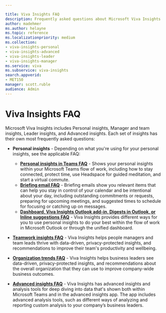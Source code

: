 ```yaml
---

title: Viva Insights FAQ
description: Frequently asked questions about Microsoft Viva Insights
author: madehmer
ms.author: helayne
ms.topic: reference
ms.localizationpriority: medium
ms.collection:
- viva-insights-personal
- viva-insights-advanced
- viva-insights-leader
- viva-insights-manager 
ms.service: viva 
ms.subservice: viva-insights 
search.appverid: 
- MET150 
manager: scott.ruble
audience: Admin
---
```


# Viva Insights FAQ

Microsoft Viva Insights includes Personal insights, Manager and team insights, Leader insights, and Advanced insights. Each set of insights has their own most frequently asked questions:

* **Personal insights** - Depending on what you're using for your personal insights, see the applicable FAQ:

  * [**Personal insights in Teams FAQ**](../personal/teams/viva-teams-app-faq.md) - Shows your personal insights within your Microsoft Teams flow of work, including how to stay connected, protect time, use Headspace for guided meditation, and start a virtual commute.
  * [**Briefing email FAQ**](../personal/briefing/be-faqs.yml) - Briefing emails show you relevant items that can help you stay in control of your calendar and be intentional about your day, including outstanding commitments or requests, preparing for upcoming meetings, and suggested times to schedule for focusing or catching up on messages.
  * [**Dashboard, Viva Insights Outlook add-in, Digests in Outlook, or Inline suggestions FAQ**](../personal/overview/mya-faq.md) - Viva Insights provides different ways for you to use personal insights to do your best within the flow of work in Microsoft Outlook or through the unified dashboard.

* [**Teamwork insights FAQ**](../org-team-insights/teamwork-habits-faq.md) - Viva Insights helps people managers and team leads thrive with data-driven, privacy-protected insights, and recommendations to improve their team's productivity and wellbeing.
* [**Organization trends FAQ**](../org-team-insights/org-trends-faq.md) - Viva Insights helps business leaders see data-driven, privacy-protected insights, and recommendations about the overall organization that they can use to improve company-wide business outcomes.
* [**Advanced insights FAQ**](faq.md) - Viva Insights has advanced insights and analysis tools for deep diving into data that's shown both within Microsoft Teams and in the advanced insights app. The app includes advanced analysis tools, such as different ways of analyzing and reporting custom analysis to your company’s business leaders.
